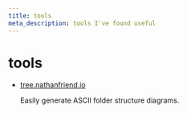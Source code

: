 ```yaml
---
title: tools
meta_description: tools I've found useful
---
```


# tools

- [tree.nathanfriend.io](https://tree.nathanfriend.io/)

  Easily generate ASCII folder structure diagrams.
